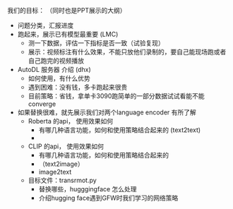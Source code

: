我们的目标：
（同时也是PPT展示的大纲）
- 问题分类，汇报进度
- 跑起来，展示已有模型最重要 (LMC)
    - 测一下数据，评估一下指标是否一致（试验复现）
    - 展示：视频标注有什么效果，不能只放他们录制的，要自己能现场跑或者自己跑完的视频播放
- AutoDL 服务器 介绍 (dhx)
    - 如何使用，有什么优势
    - 遇到困难：没有钱，多卡跑起来很贵
    - 目前策略：省钱，拿单卡3090跑简单的一部分数据试试看能不能converge
- 如果替换很难，就先展示我们对两个language encoder 有所了解
    - Roberta 的api， 使用效果如何
        - 有哪几种语言功能，如何和使用策略结合起来的 (text2text)
        - 
    - CLIP 的api， 使用效果如何
        - 有哪几种语言功能，如何和使用策略结合起来的
        - （text2image）
        - image2text
    - 目标文件：transrmot.py
        - 替换哪些，hugggingface 怎么处理
        - 介绍hugging face遇到GFW时我们学习的网络策略
        
        